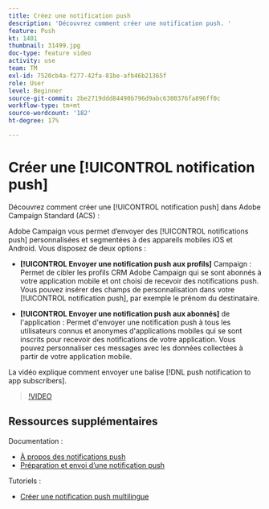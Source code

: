 ```yaml
---
title: Créez une notification push
description: 'Découvrez comment créer une notification push. '
feature: Push
kt: 1401
thumbnail: 31499.jpg
doc-type: feature video
activity: use
team: TM
exl-id: 7520cb4a-f277-42fa-81be-afb46b21365f
role: User
level: Beginner
source-git-commit: 2be2719ddd84490b796d9abc6300376fa896ff0c
workflow-type: tm+mt
source-wordcount: '182'
ht-degree: 17%

---
```


# Créer une [!UICONTROL notification push]

Découvrez comment créer une [!UICONTROL notification push] dans Adobe Campaign Standard (ACS) :

Adobe Campaign vous permet d’envoyer des [!UICONTROL notifications push] personnalisées et segmentées à des appareils mobiles iOS et Android. Vous disposez de deux options :

* **[!UICONTROL Envoyer une notification push aux profils]** Campaign : Permet de cibler les profils CRM Adobe Campaign qui se sont abonnés à votre application mobile et ont choisi de recevoir des notifications push. Vous pouvez insérer des champs de personnalisation dans votre [!UICONTROL notification push], par exemple le prénom du destinataire.

* **[!UICONTROL Envoyer une notification push aux abonnés]** de l&#39;application : Permet d&#39;envoyer une   notification push à tous les utilisateurs connus et anonymes d&#39;applications mobiles qui se sont inscrits pour recevoir des notifications de votre application. Vous pouvez personnaliser ces messages avec les données collectées à partir de votre application mobile.

La vidéo explique comment envoyer une balise [!DNL push notification to app subscribers].

>[!VIDEO](https://video.tv.adobe.com/v/31499?quality=12)

## Ressources supplémentaires

Documentation :

* [À propos des notifications push](https://docs.adobe.com/content/help/en/campaign-standard/using/communication-channels/push-notifications/about-push-notifications.html)
* [Préparation et envoi d’une notification push](https://docs.adobe.com/content/help/en/campaign-standard/using/communication-channels/push-notifications/preparing-and-sending-a-push-notification.html)

Tutoriels :

* [Créer une notification push multilingue](/help/communication-channels/mobile/push-notifications/creating-multilingual-push-notifications.md)
